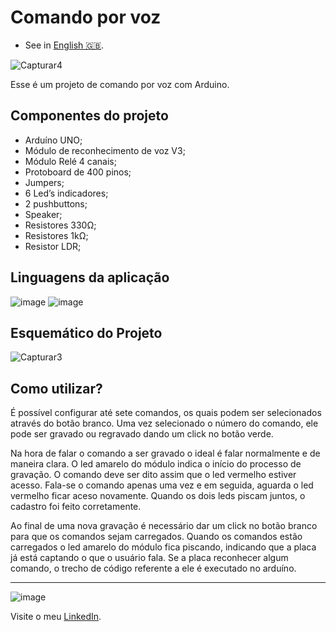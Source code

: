  # **Comando por voz**

- See in [English 🇬🇧](./README-en-US.md).

![Capturar4](https://user-images.githubusercontent.com/79997705/115067227-fd944d00-9ec6-11eb-877f-e2678627c54f.PNG)

Esse é um projeto de comando por voz com Arduino.

## Componentes do projeto

- Arduíno UNO;
- Módulo de reconhecimento de voz V3;
- Módulo Relé 4 canais;
- Protoboard de 400 pinos;
- Jumpers;
- 6 Led’s indicadores;
- 2 pushbuttons;
- Speaker;
- Resistores 330Ω;
- Resistores 1kΩ;
- Resistor LDR;

 ## Linguagens da aplicação
  
![image](https://img.shields.io/badge/C%2B%2B-00599C?style=for-the-badge&logo=c%2B%2B&logoColor=white)
![image](https://img.shields.io/badge/HTML5-E34F26?style=for-the-badge&logo=html5&logoColor=white)

## Esquemático do Projeto
![Capturar3](https://user-images.githubusercontent.com/79997705/115067241-008f3d80-9ec7-11eb-8692-587b194c557e.PNG)

## Como utilizar?

É possível configurar até sete comandos, os quais podem ser selecionados através do botão branco. Uma vez selecionado o número do comando, ele pode ser gravado ou regravado dando um click no botão verde. 

Na hora de falar o comando a ser gravado o ideal é falar normalmente e de maneira clara. O led amarelo do módulo indica o início do processo de gravação. O comando deve ser dito assim que o led vermelho estiver acesso. Fala-se o comando apenas uma vez e em seguida, aguarda o led vermelho ficar aceso novamente. Quando os dois leds piscam juntos, o cadastro foi feito corretamente. 

Ao final de uma nova gravação é necessário dar um click no botão branco para que os comandos sejam carregados. Quando os comandos estão carregados o led amarelo do módulo fica piscando, indicando que a placa já está captando o que o usuário fala. Se a placa reconhecer algum comando, o trecho de código referente a ele é executado no arduíno.

   
***
 ![image](https://img.shields.io/badge/LinkedIn-0077B5?style=for-the-badge&logo=linkedin&logoColor=white) 
 
 Visite o meu [LinkedIn](https://www.linkedin.com/in/nathan-de-souza-silva-firmo/). 


